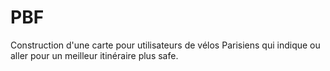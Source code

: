 # PBF
Construction d'une carte pour utilisateurs de vélos Parisiens qui indique ou aller pour un meilleur itinéraire plus safe.
